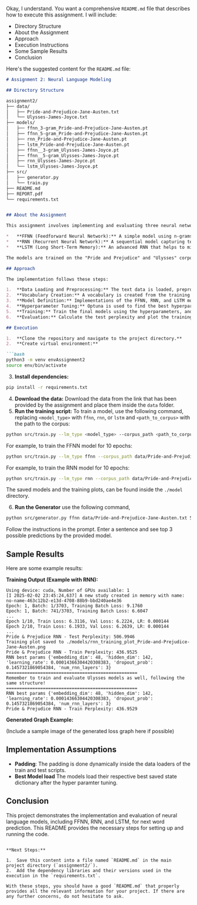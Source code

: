 Okay, I understand. You want a comprehensive `README.md` file that describes how to execute this assignment. I will include:

*   Directory Structure
*   About the Assignment
*   Approach
*   Execution Instructions
*   Some Sample Results
*   Conclusion

Here's the suggested content for the `README.md` file:

```markdown
# Assignment 2: Neural Language Modeling

## Directory Structure

assignment2/
├── data/
│   ├── Pride-and-Prejudice-Jane-Austen.txt
│   └── Ulysses-James-Joyce.txt
├── models/
│   ├── ffnn_3-gram_Pride-and-Prejudice-Jane-Austen.pt
│   ├── ffnn_5-gram_Pride-and-Prejudice-Jane-Austen.pt
│   ├── rnn_Pride-and-Prejudice-Jane-Austen.pt
│   ├── lstm_Pride-and-Prejudice-Jane-Austen.pt
│   ├── ffnn__3-gram_Ulysses-James-Joyce.pt
│   ├── ffnn__5-gram_Ulysses-James-Joyce.pt
│   ├── rnn_Ulysses-James-Joyce.pt
│   └── lstm_Ulysses-James-Joyce.pt
├── src/
│   ├── generator.py
│   └── train.py
├── README.md
├── REPORT.pdf
└── requirements.txt


## About the Assignment

This assignment involves implementing and evaluating three neural network language models:

*   **FFNN (Feedforward Neural Network):** A simple model using n-grams as input.
*   **RNN (Recurrent Neural Network):** A sequential model capturing temporal dependencies.
*   **LSTM (Long Short-Term Memory):** An advanced RNN that helps to mitigate vanishing gradient problems, that will help learn long term dependencies.

The models are trained on the "Pride and Prejudice" and "Ulysses" corpora. Hyperparameter tuning is performed using Optuna, and models are evaluated based on perplexity and train/validation losses. Finally, after the training completes, loss graph is generated and test perplexity score is calculated.

## Approach

The implementation follows these steps:

1.  **Data Loading and Preprocessing:** The text data is loaded, preprocessed, and split into training, validation, and test sets.
2.  **Vocabulary Creation:** A vocabulary is created from the training data.
3.  **Model Definition:** Implementations of the FFNN, RNN, and LSTM models are created and added to `train.py`.
4.  **Hyperparameter Tuning:** Optuna is used to find the best hyperparameters for each model.
5.  **Training:** Train the final models using the hyperparameters, and save the model.
6.  **Evaluation:** Calculate the test perplexity and plot the training and validation losses after the training.

## Execution

1.  **Clone the repository and navigate to the project directory.**
2.  **Create virtual environment:**

```bash
python3 -m venv envAssignment2
source env/bin/activate
```
3. **Install dependencies:**

```bash
pip install -r requirements.txt
```

4.  **Download the data:** Download the data from the link that has been provided by the assignment and place them inside the `data` folder.
5.  **Run the training script:** To train a model, use the following command, replacing `<model_type>` with `ffnn`, `rnn`, or `lstm` and `<path_to_corpus>` with the path to the corpus:

```bash
python src/train.py --lm_type <model_type> --corpus_path <path_to_corpus> --epochs <number_of_epochs> --model_dir <path_to_save_models>
```

For example, to train the FFNN model for 10 epochs:

```bash
python src/train.py --lm_type ffnn --corpus_path data/Pride-and-Prejudice-Jane-Austen.txt --epochs 10 --n_gram 5
```

For example, to train the RNN model for 10 epochs:

```bash
python src/train.py --lm_type rnn --corpus_path data/Pride-and-Prejudice-Jane-Austen.txt --epochs 10
```

The saved models and the training plots, can be found inside the `./model` directory.

6.  **Run the Generator** use the following command,
```bash
python src/generator.py ffnn data/Pride-and-Prejudice-Jane-Austen.txt 5 --model_path models/best_tune_ffnn_final_model.pth
```

Follow the instructions in the prompt. Enter a sentence and see top 3 possible predictions by the provided model.

## Sample Results

Here are some example results:

**Training Output (Example with RNN):**

```
Using device: cuda, Number of GPUs available: 1
[I 2025-02-02 23:45:24,637] A new study created in memory with name: no-name-463c12b2-e13d-4708-88b9-bbd240ae4e36
Epoch: 1, Batch: 1/3703, Training Batch Loss: 9.1760
Epoch: 1, Batch: 741/3703, Training Batch Loss: 6.6047
...
Epoch 1/10, Train Loss: 6.3116, Val Loss: 6.2224, LR: 0.000144
Epoch 2/10, Train Loss: 6.1933, Val Loss: 6.2639, LR: 0.000144
...
Pride & Prejudice RNN - Test Perplexity: 506.9946
Training plot saved to ./models/rnn_training_plot_Pride-and-Prejudice-Jane-Austen.png
Pride & Prejudice RNN - Train Perplexity: 436.9525
RNN best params {'embedding_dim': 48, 'hidden_dim': 142, 'learning_rate': 0.00014366304420308383, 'dropout_prob': 0.1457321869054384, 'num_rnn_layers': 3}
==================================================
Remember to train and evaluate Ulysses models as well, following the same structure!
==================================================
RNN best params {'embedding_dim': 48, 'hidden_dim': 142, 'learning_rate': 0.00014366304420308383, 'dropout_prob': 0.1457321869054384, 'num_rnn_layers': 3}
Pride & Prejudice RNN - Train Perplexity: 436.9529
```

**Generated Graph Example:**

(Include a sample image of the generated loss graph here if possible)

## Implementation Assumptions
*   **Padding**: The padding is done dynamically inside the data loaders of the train and test scripts.
*   **Best Model load** The models load their respective best saved state dictionary after the hyper paramter tuning.

## Conclusion

This project demonstrates the implementation and evaluation of neural language models, including FFNN, RNN, and LSTM, for next word prediction. This README provides the necessary steps for setting up and running the code.

```

**Next Steps:**

1.  Save this content into a file named `README.md` in the main project directory (`assignment2/`).
2.  Add the dependency libraries and their versions used in the execution in the `requirements.txt`.

With these steps, you should have a good `README.md` that properly provides all the relevant information for your project. If there are any further concerns, do not hesitate to ask.
